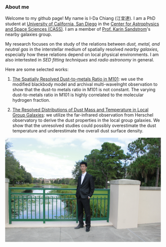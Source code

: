 ### About me
Welcome to my github page! My name is I-Da Chiang (江宜達). I am a PhD student at <a href="https://ucsd.edu/" target="_blank">University of California, San Diego</a> in the <a href="http://cass.ucsd.edu/index.php/Main_Page" target="_blank">Center for Astrophysics and Space Sciences (CASS)</a>. I am a member of <a href="http://karinsandstrom.github.io/" target="_blank">Prof. Karin Sandstrom</a>'s nearby galaxies group.

My research focuses on the study of the relations between *dust, metal, and neutral gas* in the interstellar medium of
spatially resolved *nearby galaxies*, especially how these relations depend on local physical environments. I am also intertested in *SED fitting techniques* and *radio astronomy* in general.

Here are some selected works:
1. <a href="http://adsabs.harvard.edu/abs/2018ApJ...865..117C" target="_blank">The Spatially Resolved Dust-to-metals Ratio in M101</a>: we use the modified blackbody model and archival multi-wavelnght observation to show that the dust-to metals ratio in M101 is not constant. The varying dust-to-metals ratio in M101 is highly correlated to the molecular hydrogen fraction.

2. <a href="http://adsabs.harvard.edu/abs/2019arXiv190208629" target="_blank">The Resolved Distributions of Dust Mass and Temperature in Local Group Galaxies</a>: we utilize the far-infrared observation from Herschel observatory to derive the dust properties in the local group galaxies. We show that the unresolved studies could possibly overestimate the dust temperature and underestimate the overall dust surface density.

[Photo]: IMG_9852.jpg
![MyPhoto][Photo]
